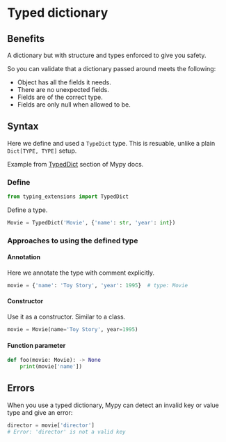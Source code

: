 # Typed dictionary

## Benefits 

A dictionary but with structure and types enforced to give you safety. 

So you can validate that a dictionary passed around meets the following:

- Object has all the fields it needs.
- There are no unexpected fields.
- Fields are of the correct type.
- Fields are only null when allowed to be.


## Syntax 

Here we define and used a `TypeDict` type. This is resuable, unlike a plain `Dict[TYPE, TYPE]` setup.

Example from [TypedDict](https://mypy.readthedocs.io/en/stable/more_types.html#typeddict) section of Mypy docs.

### Define

```python
from typing_extensions import TypedDict
```

Define a type.

```python
Movie = TypedDict('Movie', {'name': str, 'year': int})
```

### Approaches to using the defined type

#### Annotation

Here we annotate the type with comment explicitly.

```python
movie = {'name': 'Toy Story', 'year': 1995}  # type: Movie
```

#### Constructor

Use it as a constructor. Similar to a class.

```python
movie = Movie(name='Toy Story', year=1995)
```

#### Function parameter

```python
def foo(movie: Movie): -> None
    print(movie['name'])
```


## Errors

When you use a typed dictionary, Mypy can detect an invalid key or value type and give an error:

```python
director = movie['director']
# Error: 'director' is not a valid key
```
